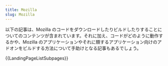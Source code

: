 ```yaml
---
title: Mozilla
slug: Mozilla
---
```

以下の記事は、Mozilla のコードをダウンロードしたりビルドしたりすることについてのコンテンツが含まれています。それに加え、コードがどのように動作するかや、Mozilla のアプリケーションやそれに類するアプリケーション向けのアドオンをビルドする方法について手助けとなる記事もあるでしょう。

{{LandingPageListSubpages}}
